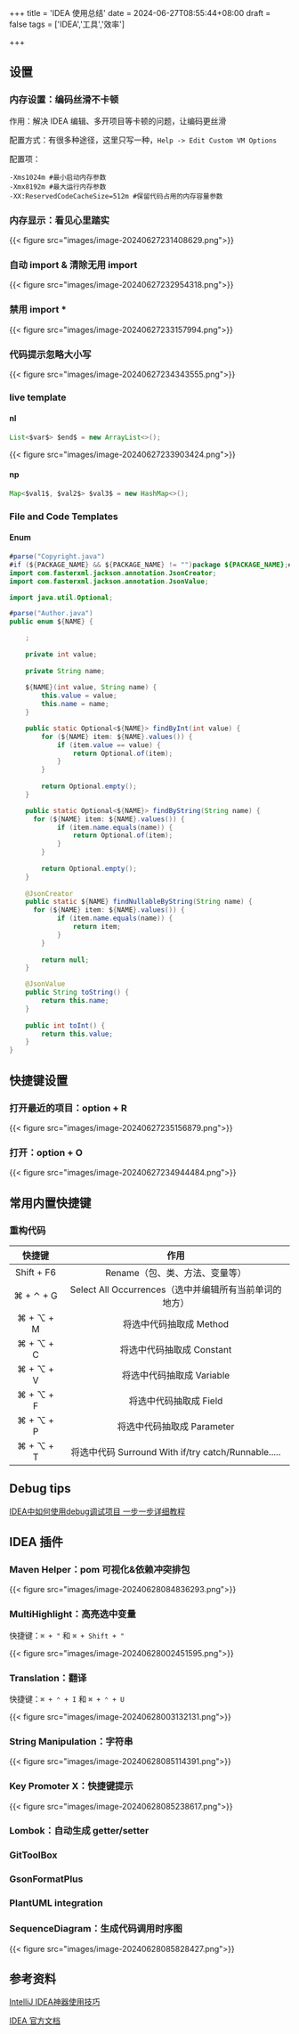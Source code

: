 +++
title = 'IDEA 使用总结'
date = 2024-06-27T08:55:44+08:00
draft = false
tags = ['IDEA','工具','效率']

+++

## 设置

### 内存设置：编码丝滑不卡顿

作用：解决 IDEA 编辑、多开项目等卡顿的问题，让编码更丝滑

配置方式：有很多种途径，这里只写一种，`Help -> Edit Custom VM Options`

配置项：

```shell
-Xms1024m #最小启动内存参数
-Xmx8192m #最大运行内存参数
-XX:ReservedCodeCacheSize=512m #保留代码占用的内存容量参数
```

### 内存显示：看见心里踏实

{{< figure src="images/image-20240627231408629.png">}}

### 自动 import & 清除无用 import

{{< figure src="images/image-20240627232954318.png">}}

### 禁用 import *

{{< figure src="images/image-20240627233157994.png">}}

### 代码提示忽略大小写

{{< figure src="images/image-20240627234343555.png">}}



### live template

#### nl

```java
List<$var$> $end$ = new ArrayList<>();
```

{{< figure src="images/image-20240627233903424.png">}}

#### np

```java
Map<$val1$, $val2$> $val3$ = new HashMap<>();
```



### File and Code Templates 

#### Enum

```java
#parse("Copyright.java")
#if (${PACKAGE_NAME} && ${PACKAGE_NAME} != "")package ${PACKAGE_NAME};#end
import com.fasterxml.jackson.annotation.JsonCreator;
import com.fasterxml.jackson.annotation.JsonValue;

import java.util.Optional;

#parse("Author.java")
public enum ${NAME} {

    ;
    
    private int value;
    
    private String name;
    
    ${NAME}(int value, String name) {
        this.value = value;
        this.name = name;
    }

    public static Optional<${NAME}> findByInt(int value) {
        for (${NAME} item: ${NAME}.values()) {
            if (item.value == value) {
                return Optional.of(item);
            }
        }
        
        return Optional.empty();
    }

    public static Optional<${NAME}> findByString(String name) {
      for (${NAME} item: ${NAME}.values()) {
            if (item.name.equals(name)) {
                return Optional.of(item);
            }
        }
        
        return Optional.empty();
    }
    
    @JsonCreator
    public static ${NAME} findNullableByString(String name) {
      for (${NAME} item: ${NAME}.values()) {
            if (item.name.equals(name)) {
                return item;
            }
        }
        
        return null;
    }

    @JsonValue
    public String toString() {
        return this.name;
    }
    
    public int toInt() {
        return this.value;
    }
}
```



## 快捷键设置

### 打开最近的项目：option + R

{{< figure src="images/image-20240627235156879.png">}}

### 打开：option + O

{{< figure src="images/image-20240627234944484.png">}}



## 常用内置快捷键

### 重构代码

|   快捷键   |                          作用                          |
| :--------: | :----------------------------------------------------: |
| Shift + F6 |             Rename（包、类、方法、变量等）             |
| ⌘ + ⌃ + G  | Select All Occurrences（选中并编辑所有当前单词的地方） |
| ⌘ + ⌥ + M  |                将选中代码抽取成 Method                 |
| ⌘ + ⌥ + C  |               将选中代码抽取成 Constant                |
| ⌘ + ⌥ + V  |               将选中代码抽取成 Variable                |
| ⌘ + ⌥ + F  |                 将选中代码抽取成 Field                 |
| ⌘ + ⌥ + P  |               将选中代码抽取成 Parameter               |
| ⌘ + ⌥ + T  |  将选中代码 Surround With if/try catch/Runnable.....   |



## Debug tips

[IDEA中如何使用debug调试项目 一步一步详细教程](https://blog.csdn.net/yxl_1207/article/details/80973622)



## IDEA 插件

### Maven Helper：pom 可视化&依赖冲突排包

{{< figure src="images/image-20240628084836293.png">}}

### MultiHighlight：高亮选中变量

快捷键：`⌘ + "` 和 `⌘ + Shift + "`

{{< figure src="images/image-20240628002451595.png">}}

### Translation：翻译

快捷键：`⌘ + ⌃ + I` 和 `⌘ + ⌃ + U`

{{< figure src="images/image-20240628003132131.png">}}



### String Manipulation：字符串

{{< figure src="images/image-20240628085114391.png">}}

### Key Promoter X：快捷键提示

{{< figure src="images/image-20240628085238617.png">}}



### Lombok：自动生成 getter/setter

### GitToolBox

### GsonFormatPlus

### PlantUML integration

### SequenceDiagram：生成代码调用时序图

{{< figure src="images/image-20240628085828427.png">}}

## 参考资料

[IntelliJ IDEA神器使用技巧](https://www.bilibili.com/video/BV1Ft411V7rf/?p=6&vd_source=96daa63dca9ca2bbc59250a649e16c49)

[IDEA 官方文档](https://www.jetbrains.com/help/idea/getting-started.html)
